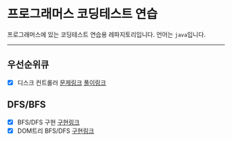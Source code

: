 # 프로그래머스 코딩테스트 연습
프로그래머스에 있는 코딩테스트 연습용 레파지토리입니다.
언어는 `java`입니다.

---

## 우선순위큐
* [x] 디스크 컨트롤러  [문제링크](https://programmers.co.kr/learn/courses/30/lessons/42627) [풀이링크](https://github.com/sinwoo1225/programming-test-practice/blob/master/src/priorityqueue/DiskController.java)

## DFS/BFS
* [x] BFS/DFS 구현 [구현링크](https://github.com/sinwoo1225/programming-test-practice/blob/master/src/dfsbfs/BfsDfs.java)
* [x] DOM트리 BFS/DFS [구현링크](https://github.com/sinwoo1225/programming-test-practice/blob/master/src/dfsbfs/DOM.java)